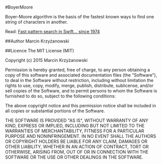 #BoyerMoore

Boyer-Moore algorithm is the basis of the fastest known ways to find one string of characters in another.

Read: [Fast pattern search in Swift... since 1974](http://blog.krzyzanowskim.com/2015/08/16/fast-pattern-search-in-swift-since-1974/)

##Author
Marcin Krzyżanowski

##Licence
The MIT License (MIT)

Copyright (c) 2015 Marcin Krzyżanowski

Permission is hereby granted, free of charge, to any person obtaining a copy
of this software and associated documentation files (the "Software"), to deal
in the Software without restriction, including without limitation the rights
to use, copy, modify, merge, publish, distribute, sublicense, and/or sell
copies of the Software, and to permit persons to whom the Software is
furnished to do so, subject to the following conditions:

The above copyright notice and this permission notice shall be included in
all copies or substantial portions of the Software.

THE SOFTWARE IS PROVIDED "AS IS", WITHOUT WARRANTY OF ANY KIND, EXPRESS OR
IMPLIED, INCLUDING BUT NOT LIMITED TO THE WARRANTIES OF MERCHANTABILITY,
FITNESS FOR A PARTICULAR PURPOSE AND NONINFRINGEMENT. IN NO EVENT SHALL THE
AUTHORS OR COPYRIGHT HOLDERS BE LIABLE FOR ANY CLAIM, DAMAGES OR OTHER
LIABILITY, WHETHER IN AN ACTION OF CONTRACT, TORT OR OTHERWISE, ARISING FROM,
OUT OF OR IN CONNECTION WITH THE SOFTWARE OR THE USE OR OTHER DEALINGS IN
THE SOFTWARE.
